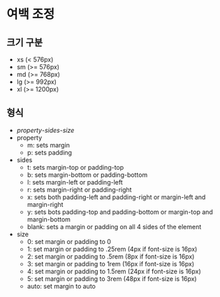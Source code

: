 # 여백 조정

## 크기 구분
- xs (< 576px)
- sm (>= 576px)
- md (>= 768px)
- lg (>= 992px)
- xl (>= 1200px)

## 형식
- *property*-*sides*-*size*
- property
  - m: sets margin
  - p: sets padding
- sides
  - t: sets margin-top or padding-top
  - b: sets margin-bottom or padding-bottom
  - l: sets margin-left or padding-left
  - r: sets margin-right or padding-right
  - x: sets both padding-left and padding-right or margin-left and margin-right
  - y: sets bots padding-top and padding-bottom or margin-top and margin-bottom
  - blank: sets a margin or padding on all 4 sides of the element
- size
  - 0: set margin or padding to 0
  - 1: set margin or padding to .25rem (4px if font-size is 16px)
  - 2: set margin or padding to .5rem (8px if font-size is 16px)
  - 3: set margin or padding to 1rem (16px if font-size is 16px)
  - 4: set margin or padding to 1.5rem (24px if font-size is 16px)
  - 5: set margin or padding to 3rem (48px if font-size is 16px)
  - auto: set margin to auto
